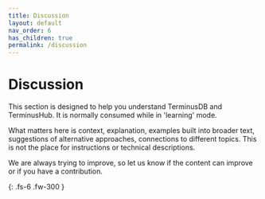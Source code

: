 ```yaml
---
title: Discussion
layout: default
nav_order: 6
has_children: true
permalink: /discussion
---
```

# Discussion

This section is designed to help you understand TerminusDB and TerminusHub. It is normally consumed while in 'learning' mode. 

What matters here is context, explanation, examples built into broader text, suggestions of alternative approaches, connections to different topics. This is not the place for instructions or technical descriptions. 

We are always trying to improve, so let us know if the content can improve or if you have a contribution. 



{: .fs-6 .fw-300 }
